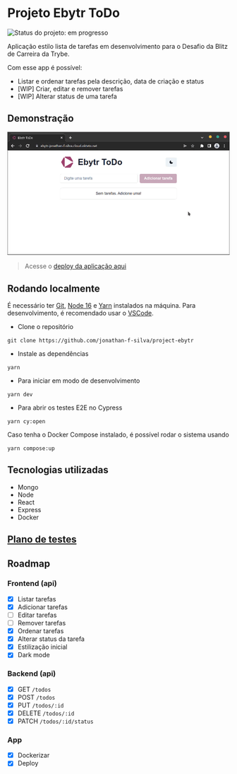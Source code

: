 # Projeto Ebytr ToDo

![Status do projeto: em progresso](https://img.shields.io/badge/status%20do%20projeto-em%20progresso-yellow)

Aplicação estilo lista de tarefas em desenvolvimento para o Desafio da Blitz de Carreira da Trybe.

Com esse app é possível:
- Listar e ordenar tarefas pela descrição, data de criação e status
- [WIP] Criar, editar e remover tarefas
- [WIP] Alterar status de uma tarefa

## Demonstração

![Adicionando duas tarefas do Ebytr ToDo](docs/ebytr-demo.gif)

> Acesse o [deploy da aplicação aqui](https://ebytr-jonathan-f-silva.cloud.okteto.net)

## Rodando localmente

É necessário ter [Git](https://git-scm.com), [Node 16](https://nodejs.org/pt-br/) e [Yarn](https://yarnpkg.com/getting-started/install) instalados na máquina. Para desenvolvimento, é recomendado usar o [VSCode](https://code.visualstudio.com).

- Clone o repositório
```shell
git clone https://github.com/jonathan-f-silva/project-ebytr
```

- Instale as dependências
```shell
yarn
```

- Para iniciar em modo de desenvolvimento
```shell
yarn dev
```

- Para abrir os testes E2E no Cypress
```shell
yarn cy:open
```

Caso tenha o Docker Compose instalado, é possível rodar o sistema usando
```shell
yarn compose:up
```

## Tecnologias utilizadas
- Mongo
- Node
- React
- Express
- Docker

## [Plano de testes](docs/TESTING.md)

## Roadmap

### Frontend (api)
- [x] Listar tarefas
- [x] Adicionar tarefas
- [ ] Editar tarefas
- [ ] Remover tarefas
- [x] Ordenar tarefas
- [x] Alterar status da tarefa
- [x] Estilização inicial
- [x] Dark mode

### Backend (api)
- [x] GET `/todos`
- [x] POST `/todos`
- [x] PUT `/todos/:id`
- [x] DELETE `/todos/:id`
- [x] PATCH `/todos/:id/status`

### App
- [x] Dockerizar
- [x] Deploy
